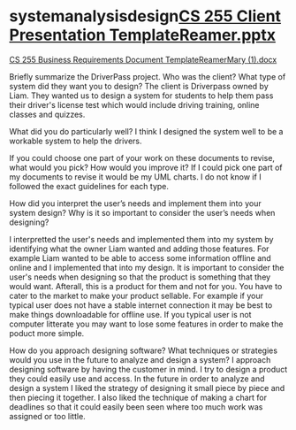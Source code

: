 # systemanalysisdesign[CS 255 Client Presentation TemplateReamer.pptx](https://github.com/Mgreamer/systemanalysisdesign/files/6719191/CS.255.Client.Presentation.TemplateReamer.pptx)
[CS 255 Business Requirements Document TemplateReamerMary (1).docx](https://github.com/Mgreamer/systemanalysisdesign/files/6719192/CS.255.Business.Requirements.Document.TemplateReamerMary.1.docx)

Briefly summarize the DriverPass project. Who was the client? What type of system did they want you to design?
The client is Driverpass owned by Liam. They wanted us to design a system for students to help them pass their driver's license test which would include driving training, online classes and quizzes. 

What did you do particularly well?
I think I designed the system well to be a workable system to help the drivers.

If you could choose one part of your work on these documents to revise, what would you pick? How would you improve it?
If I could pick one part of my documents to revise it would be my UML charts. I do not know if I followed the exact guidelines for each type. 

How did you interpret the user’s needs and implement them into your system design? Why is it so important to consider the user’s needs when designing?

I interpretted the user's needs and implemented them into my system by identifying what the owner Liam wanted and adding those features. For example Liam wanted to be able to access some information offline and online and I implemented that into my design. It is important to consider the user's needs when designing so that the product is something that they would want. Afterall, this is a product for them and not for you. You have to cater to the market to make your product sellable. For example if your typical user does not have a stable internet connection it may be best to make things downloadable for offline use. If you typical user is not computer litterate you may want to lose some features in order to make the poduct more simple. 

How do you approach designing software? What techniques or strategies would you use in the future to analyze and design a system?
I approach designing software by having the customer in mind. I try to design a product they could easily use and access. In the future in order to analyze and design a system I liked the strategy of designing it small piece by piece and then piecing it together. I also liked the technique of making a chart for deadlines so that it could easily been seen where too much work was assigned or too little. 
